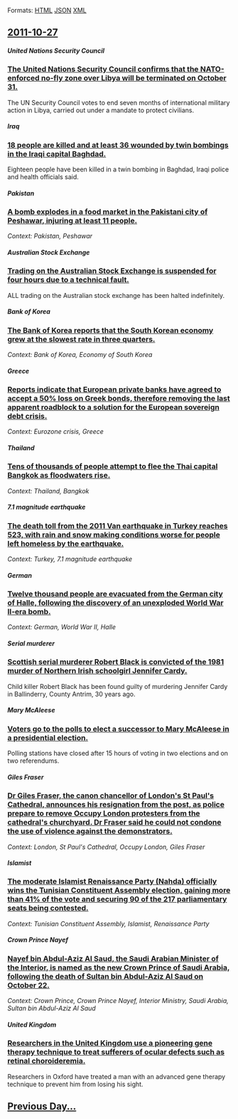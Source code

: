 
Formats: [HTML](2011/10/27/index.html)  [JSON](2011/10/27/index.json)  [XML](2011/10/27/index.xml)  

## [2011-10-27](/news/2011/10/27/index.md)

##### United Nations Security Council
### [The United Nations Security Council confirms that the NATO-enforced no-fly zone over Libya will be terminated on October 31. ](/news/2011/10/27/the-united-nations-security-council-confirms-that-the-nato-enforced-no-fly-zone-over-libya-will-be-terminated-on-october-31.md)
The UN Security Council votes to end seven months of international military action in Libya, carried out under a mandate to protect civilians.

##### Iraq
### [18 people are killed and at least 36 wounded by twin bombings in the Iraqi capital Baghdad. ](/news/2011/10/27/18-people-are-killed-and-at-least-36-wounded-by-twin-bombings-in-the-iraqi-capital-baghdad.md)
Eighteen people have been killed in a twin bombing in Baghdad, Iraqi police and health officials said.

##### Pakistan
### [A bomb explodes in a food market in the Pakistani city of Peshawar, injuring at least 11 people. ](/news/2011/10/27/a-bomb-explodes-in-a-food-market-in-the-pakistani-city-of-peshawar-injuring-at-least-11-people.md)
_Context: Pakistan, Peshawar_

##### Australian Stock Exchange
### [Trading on the Australian Stock Exchange is suspended for four hours due to a technical fault. ](/news/2011/10/27/trading-on-the-australian-stock-exchange-is-suspended-for-four-hours-due-to-a-technical-fault.md)
ALL trading on the Australian stock exchange has been halted indefinitely.

##### Bank of Korea
### [The Bank of Korea reports that the South Korean economy grew at the slowest rate in three quarters. ](/news/2011/10/27/the-bank-of-korea-reports-that-the-south-korean-economy-grew-at-the-slowest-rate-in-three-quarters.md)
_Context: Bank of Korea, Economy of South Korea_

##### Greece
### [Reports indicate that European private banks have agreed to accept a 50% loss on Greek bonds, therefore removing the last apparent roadblock to a solution for the European sovereign debt crisis. ](/news/2011/10/27/reports-indicate-that-european-private-banks-have-agreed-to-accept-a-50-loss-on-greek-bonds-therefore-removing-the-last-apparent-roadblock.md)
_Context: Eurozone crisis, Greece_

##### Thailand
### [Tens of thousands of people attempt to flee the Thai capital Bangkok as floodwaters rise. ](/news/2011/10/27/tens-of-thousands-of-people-attempt-to-flee-the-thai-capital-bangkok-as-floodwaters-rise.md)
_Context: Thailand, Bangkok_

##### 7.1 magnitude earthquake
### [The death toll from the 2011 Van earthquake in Turkey reaches 523, with rain and snow making conditions worse for people left homeless by the earthquake. ](/news/2011/10/27/the-death-toll-from-the-2011-van-earthquake-in-turkey-reaches-523-with-rain-and-snow-making-conditions-worse-for-people-left-homeless-by-th.md)
_Context: Turkey, 7.1 magnitude earthquake_

##### German
### [Twelve thousand people are evacuated from the German city of Halle, following the discovery of an unexploded World War II-era bomb. ](/news/2011/10/27/twelve-thousand-people-are-evacuated-from-the-german-city-of-halle-following-the-discovery-of-an-unexploded-world-war-ii-era-bomb.md)
_Context: German, World War II, Halle_

##### Serial murderer
### [Scottish serial murderer Robert Black is convicted of the 1981 murder of Northern Irish schoolgirl Jennifer Cardy. ](/news/2011/10/27/scottish-serial-murderer-robert-black-is-convicted-of-the-1981-murder-of-northern-irish-schoolgirl-jennifer-cardy.md)
Child killer Robert Black has been found guilty of murdering Jennifer Cardy in Ballinderry, County Antrim, 30 years ago.

##### Mary McAleese
### [Voters go to the polls to elect a successor to Mary McAleese in a presidential election. ](/news/2011/10/27/voters-go-to-the-polls-to-elect-a-successor-to-mary-mcaleese-in-a-presidential-election.md)
Polling stations have closed after 15 hours of voting in two elections and on two referendums.

##### Giles Fraser
### [Dr Giles Fraser, the canon chancellor of London's St Paul's Cathedral, announces his resignation from the post, as police prepare to remove Occupy London protesters from the cathedral's churchyard. Dr Fraser said he could not condone the use of violence against the demonstrators. ](/news/2011/10/27/dr-giles-fraser-the-canon-chancellor-of-london-s-st-paul-s-cathedral-announces-his-resignation-from-the-post-as-police-prepare-to-remove.md)
_Context: London, St Paul's Cathedral, Occupy London, Giles Fraser_

##### Islamist
### [The moderate Islamist Renaissance Party (Nahda) officially wins the Tunisian Constituent Assembly election, gaining more than 41% of the vote and securing 90 of the 217 parliamentary seats being contested. ](/news/2011/10/27/the-moderate-islamist-renaissance-party-nahda-officially-wins-the-tunisian-constituent-assembly-election-gaining-more-than-41-of-the-vot.md)
_Context: Tunisian Constituent Assembly, Islamist, Renaissance Party_

##### Crown Prince Nayef
### [Nayef bin Abdul-Aziz Al Saud, the Saudi Arabian Minister of the Interior, is named as the new Crown Prince of Saudi Arabia, following the death of Sultan bin Abdul-Aziz Al Saud on October 22. ](/news/2011/10/27/nayef-bin-abdul-aziz-al-saud-the-saudi-arabian-minister-of-the-interior-is-named-as-the-new-crown-prince-of-saudi-arabia-following-the-de.md)
_Context: Crown Prince, Crown Prince Nayef, Interior Ministry, Saudi Arabia, Sultan bin Abdul-Aziz Al Saud_

##### United Kingdom
### [Researchers in the United Kingdom use a pioneering gene therapy technique to treat sufferers of ocular defects such as retinal choroideremia. ](/news/2011/10/27/researchers-in-the-united-kingdom-use-a-pioneering-gene-therapy-technique-to-treat-sufferers-of-ocular-defects-such-as-retinal-choroideremia.md)
Researchers in Oxford have treated a man with an advanced gene therapy technique to prevent him from losing his sight.

## [Previous Day...](/news/2011/10/26/index.md)

